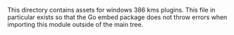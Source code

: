 This directory contains assets for windows 386 kms plugins. This file 
in particular exists so that the Go embed package does not throw errors 
when importing this module outside of the main tree.
